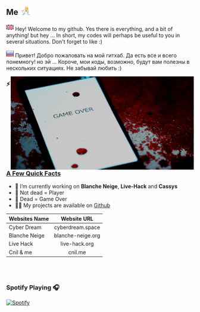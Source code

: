 ## **Me**  <img src="pic/aliceeat.gif" height="25">

<img src="./icon/en.png" height="20"> Hey! Welcome to my github. Yes there is everything, and a bit of anything! but hey ... In short, my codes will perhaps be useful to you in several situations. Don't forget to like :)

<img src="./icon/ru.png" height="20"> Привет! Добро пожаловать на мой гитхаб. Да есть все и всего понемногу! но эй ... Короче, мои коды, возможно, будут вам полезны в нескольких ситуациях. Не забывай любить :)
 

<img src="pic/gameover.gif" align="right" height="250">

<h3>⚡️ <u>A Few Quick Facts</u></h3>
<ul>
<li>🔭 I’m currently working on <b>Blanche Neige</b>, <b>Live-Hack</b> and <b>Cassys</b></li>
<li>👾 Not dead = Player</li>
<li>👾 Dead = Game Over</li>
<li>👨‍💻 My projects are available on <a href="https://github.com/Sn0wAlice">Github</a></li>
</ul>

| Websites Name | Website URL |
| -------------- | :---------: |
| Cyber Dream | cyberdream.space |
| Blanche Neige | blanche-neige.org |
| Live Hack | live-hack.org |
| Cnil & me | cnil.me |

<br>
<br>

### Spotify Playing 🎧
 [![Spotify](https://sn0w-alice.vercel.app/api/spotify)](https://open.spotify.com/user/31czakldiwou362iovs73kk7k6oi?si=308e9759ae2542ce)